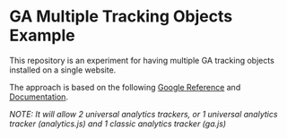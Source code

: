 # GA Multiple Tracking Objects Example

This repository is an experiment for having multiple GA tracking objects installed on a single website.

The approach is based on the following [Google Reference](https://support.google.com/analytics/answer/1032400?hl=en#) and [Documentation](https://developers.google.com/analytics/devguides/collection/analyticsjs/advanced#multipletrackers).

_NOTE: It will allow 2 universal analytics trackers, or 1 universal analytics tracker (analytics.js) and 1 classic analytics tracker (ga.js)_
